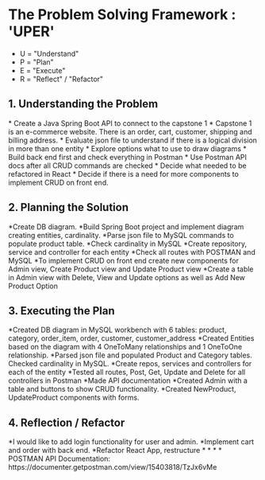 <h1>The Problem Solving Framework : 'UPER'</h1>

* U = "Understand"
* P = "Plan"
* E = "Execute"
* R = "Reflect" / "Refactor"

<h2>1. Understanding the Problem</h2>
* Create a Java Spring Boot API to connect to the capstone 1
* Capstone 1 is an e-commerce website. There is an order, cart, customer, shipping and billing address.  
* Evaluate json file to understand if there is a logical division in more than one entity
* Explore options what to use to draw diagrams
* Build back end first and check everything in Postman
* Use Postman API docs after all CRUD commands are checked
* Decide what needed to be refactored in React
* Decide if there is a need for more components to implement CRUD on front end.
<h2>
    2. Planning the Solution
</h2>
*Create DB diagram.
*Build Spring Boot project and implement diagram creating entities, cardinality.
*Parse json file to MySQL commands to populate product table.
*Check cardinality in MySQL
*Create repository, service and controller for each entity
*Check all routes with POSTMAN and MySQL
*To implement CRUD on front end create new components for Admin view, Create Product view and Update Product view
*Create a table in Admin view with Delete, View and Update options as well as Add New Product Option
<h2>
    3. Executing the Plan
</h2>
*Created DB diagram in MySQL workbench with 6 tables: product, category, order_item, order, customer, customer_address 
*Created Entities based on the diagram with 4 OneToMany relationships and 1 OneToOne relationship.
*Parsed json file and populated Product and Category tables. Checked cardinality in MySQL.
*Create repos, services and controllers for each of the entity
*Tested all routes, Post, Get, Update and Delete for all controllers in Postman
*Made API documentation
*Created Admin with a table and buttons to show CRUD functionality. 
*Created NewProduct, UpdateProduct components with forms.
<h2>
    4. Reflection / Refactor
</h2>
*I would like to add login functionality for user and admin.
*Implement cart and order with back end.
*Refactor React App, restructure
*
*
*
*
POSTMAN API Documentation: https://documenter.getpostman.com/view/15403818/TzJx6vMe
